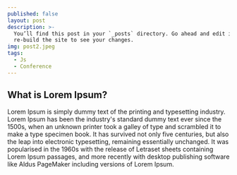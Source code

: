 ```yaml
---
published: false
layout: post
description: >-
  You’ll find this post in your `_posts` directory. Go ahead and edit it and
  re-build the site to see your changes.
img: post2.jpeg
tags:
  - Js
  - Conference
---
```

## What is Lorem Ipsum?
Lorem Ipsum is simply dummy text of the printing and typesetting industry. Lorem Ipsum has been the industry's standard dummy text ever since the 1500s, when an unknown printer took a galley of type and scrambled it to make a type specimen book. It has survived not only five centuries, but also the leap into electronic typesetting, remaining essentially unchanged. It was popularised in the 1960s with the release of Letraset sheets containing Lorem Ipsum passages, and more recently with desktop publishing software like Aldus PageMaker including versions of Lorem Ipsum.